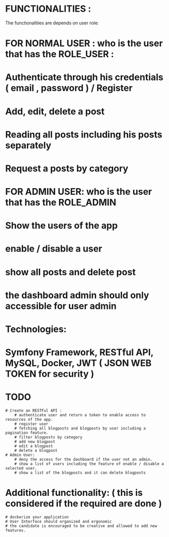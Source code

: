 # FUNCTIONALITIES :
The functionaltiies are depends on user role:
# FOR NORMAL USER : who is the user that has the ROLE_USER : 
# Authenticate through his credentials ( email , password ) / Register
# Add, edit, delete a post 
# Reading all posts including his posts separately
# Request a posts by category

# FOR ADMIN USER: who is the user that has the ROLE_ADMIN
# Show the users of the app
# enable / disable a user
# show all posts and delete post
# the dashboard admin should only accessible for user admin
# Technologies:
# Symfony Framework, RESTful API, MySQL, Docker, JWT ( JSON WEB TOKEN for security )

# TODO
    # Create an RESTFul API :
        # authenticate user and return a token to enable access to resources of the app.
        # register user
        # fetching all blogposts and blogposts by user including a pagination feature.
        # filter blogposts by category
        # add new blogpost
        # edit a blogpost
        # delete a blogpost
    # Admin User:
        # deny the access for the dashboard if the user not an admin.
        # show a list of users including the feature of enable / disable a selected user.
        # show a list of the blogposts and it can delete blogposts
# Additional functionality: ( this is considered if the required are done )
    # dockerize your application
    # User Interface should organized and ergonomic
    # the candidate is encouraged to be creative and allowed to add new features.
